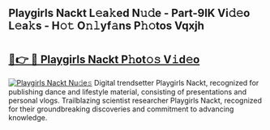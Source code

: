 ## Playgirls Nackt L𝚎a𝚔ed N𝚞𝚍e - Part-9IK Vi𝚍𝚎o L𝚎a𝚔s - H𝚘𝚝 O𝚗𝚕yf𝚊ns P𝚑𝚘tos Vqxjh

# <h2><a href="http://kf8z93z.oniu.top/?m=Playgirls+Nackt">🔗👉 🔴 Playgirls Nackt P𝚑ot𝚘𝚜 V𝚒d𝚎o</a></h2>

[![Playgirls Nackt Nu𝚍e𝚜](https://i.imgur.com/0qMVB7G.gif)](http://kf8z93z.oniu.top/?m=Playgirls+Nackt)
Digital trendsetter Playgirls Nackt, recognized for publishing dance and lifestyle material, consisting of presentations and personal vlogs. Trailblazing scientist researcher Playgirls Nackt, recognized for their groundbreaking discoveries and commitment to advancing knowledge.  
